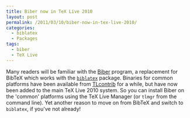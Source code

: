 ```yaml
---
title: Biber now in TeX Live 2010
layout: post
permalink: /2011/03/10/biber-now-in-tex-live-2010/
categories:
  - biblatex
  - Packages
tags:
  - biber
  - TeX Live
---
```

Many readers will be familiar with the [Biber](http://biblatex-biber.sourceforge.net/) program, a replacement for BibTeX which works with the [`biblatex`](https://ctan.org/pkg/biblatex) package. Binaries for common platforms have been available from [TLcontrib](http://tlcontrib.metatex.org/) for a while, but have now been added to the main TeX Live 2010 system. So you can install Biber on the 'common' platforms using the TeX Live Manager (or `tlmgr` from the command line). Yet another reason to move on from BibTeX and switch to `biblatex`, if you've not already!
